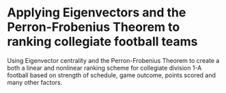 # Applying Eigenvectors and the Perron-Frobenius Theorem to ranking collegiate football teams
Using Eigenvector centrality and the Perron-Frobenius Theorem to create a both a linear and nonlinear ranking scheme for collegiate division 1-A football based on strength of schedule, game outcome, points scored and many other factors. 
